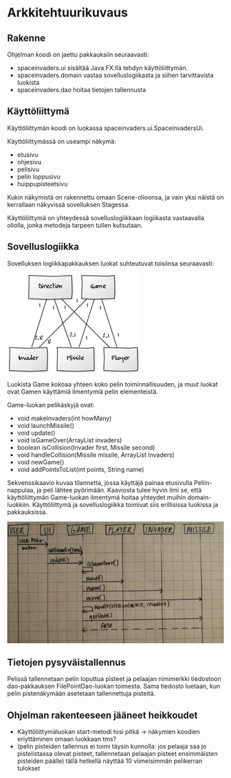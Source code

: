 # Arkkitehtuurikuvaus

## Rakenne

Ohjelman koodi on jaettu pakkauksiin seuraavasti:
- spaceinvaders.ui sisältää Java FX:llä tehdyn käyttöliittymän.
- spaceinvaders.domain vastaa sovelluslogiikasta ja siihen tarvittavista luokista
- spaceinvaders.dao hoitaa tietojen tallennusta

## Käyttöliittymä

Käyttöliittymän koodi on luokassa spaceinvaders.ui.SpaceinvadersUi.

Käyttöliittymässä on useampi näkymä:
- etusivu
- ohjesivu
- pelisivu
- pelin loppusivu
- huippupisteetsivu

Kukin näkymistä on rakennettu omaan Scene-olioonsa, ja vain yksi näistä on kerrallaan näkyvissä sovelluksen Stagessa. 

Käyttöliittymä on yhteydessä sovelluslogiikkaan logiikasta vastaavalla oliolla, jonka metodeja tarpeen tullen kutsutaan.

## Sovelluslogiikka

Sovelluksen logiikkapakkauksen luokat suhteutuvat toisiinsa seuraavasti:

![Luokkakaavio](https://github.com/kastematonen/ot-harjoitustyo/blob/master/dokumentointi/kuvat/luokkakaavio2.jpg)

Luokista Game kokoaa yhteen koko pelin toiminnallisuuden, ja muut luokat ovat Gamen käyttämiä ilmentymiä pelin elementeistä.

 Game-luokan pelikäskyjä ovat:
- void makeInvaders(int howMany)
- void launchMissile()
- void update()
- void isGameOver(ArrayList<Invader> invaders)
- boolean isCollision(Invader first, Missile second)
- void handleCollision(Missile missile, ArrayList<Invader> invaders)
- void newGame()
- void addPointsToList(int points, String name)

Sekvenssikaavio kuvaa tilannetta, jossa käyttäjä painaa etusivulla Peliin-nappulaa, ja peli lähtee pyörimään. Kaaviosta tulee hyvin ilmi se, että käyttöliittymän Game-luokan ilmentymä hoitaa yhteydet muihin domain-luokkiin. Käyttöliittymä ja sovelluslogiikka toimivat siis erillisissa luokissa ja pakkauksissa.

![Sekvenssikaavio_pelin_aloitus](https://github.com/kastematonen/ot-harjoitustyo/blob/master/dokumentointi/kuvat/sekvenssikaavio.jpg)

## Tietojen pysyväistallennus

Pelissä tallennetaan pelin loputtua pisteet ja pelaajan nimimerkki tiedostoon dao-pakkauksen FilePointDao-luokan toimesta. Sama tiedosto luetaan, kun pelin pistenäkymään asetetaan tallennettuja pisteitä.

## Ohjelman rakenteeseen jääneet heikkoudet

- Käyttöliittymäluokan start-metodi tosi pitkä -> näkymien koodien eriyttäminen omaan luokkaan tms?
- (pelin pisteiden tallennus ei toimi täysin kunnolla: jos pelaaja saa jo pistelistassa olevat pisteet, tallennetaan pelaajan pisteet ensimmäisten pisteiden päälle) tällä hetkellä näyttää 10 viimeisimmän pelikerran tulokset
